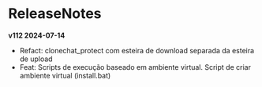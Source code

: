 # ReleaseNotes

**v112 2024-07-14**

- Refact: clonechat_protect com esteira de download separada da esteira de upload
- Feat: Scripts de execução baseado em ambiente virtual. Script de criar ambiente virtual (install.bat)